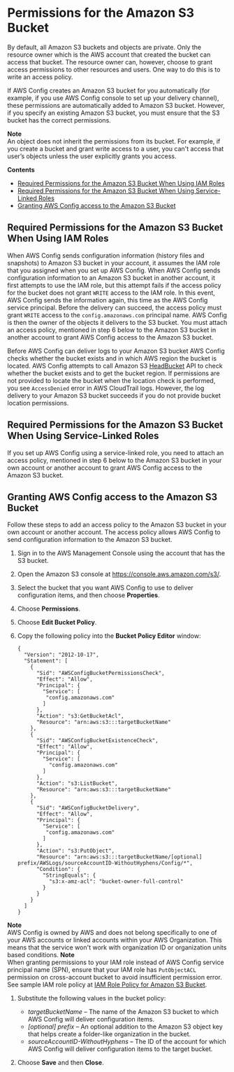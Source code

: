 # Permissions for the Amazon S3 Bucket<a name="s3-bucket-policy"></a>

By default, all Amazon S3 buckets and objects are private\. Only the resource owner which is the AWS account that created the bucket can access that bucket\. The resource owner can, however, choose to grant access permissions to other resources and users\. One way to do this is to write an access policy\.

If AWS Config creates an Amazon S3 bucket for you automatically \(for example, if you use AWS Config console to set up your delivery channel\), these permissions are automatically added to Amazon S3 bucket\. However, if you specify an existing Amazon S3 bucket, you must ensure that the S3 bucket has the correct permissions\.

**Note**  
An object does not inherit the permissions from its bucket\. For example, if you create a bucket and grant write access to a user, you can't access that user’s objects unless the user explicitly grants you access\.

**Contents**
+ [Required Permissions for the Amazon S3 Bucket When Using IAM Roles](#required-permissions-in-another-account)
+ [Required Permissions for the Amazon S3 Bucket When Using Service\-Linked Roles](#required-permissions-using-servicelinkedrole)
+ [Granting AWS Config access to the Amazon S3 Bucket](#granting-access-in-another-account)

## Required Permissions for the Amazon S3 Bucket When Using IAM Roles<a name="required-permissions-in-another-account"></a>

When AWS Config sends configuration information \(history files and snapshots\) to Amazon S3 bucket in your account, it assumes the IAM role that you assigned when you set up AWS Config\. When AWS Config sends configuration information to an Amazon S3 bucket in another account, it first attempts to use the IAM role, but this attempt fails if the access policy for the bucket does not grant `WRITE` access to the IAM role\. In this event, AWS Config sends the information again, this time as the AWS Config service principal\. Before the delivery can succeed, the access policy must grant `WRITE` access to the `config.amazonaws.com` principal name\. AWS Config is then the owner of the objects it delivers to the S3 bucket\. You must attach an access policy, mentioned in step 6 below to the Amazon S3 bucket in another account to grant AWS Config access to the Amazon S3 bucket\.

Before AWS Config can deliver logs to your Amazon S3 bucket AWS Config checks whether the bucket exists and in which AWS region the bucket is located\. AWS Config attempts to call Amazon S3 [HeadBucket](https://docs.aws.amazon.com/AmazonS3/latest/API/API_RESTBucketHEAD.html) API to check whether the bucket exists and to get the bucket region\. If permissions are not provided to locate the bucket when the location check is performed, you see `AccessDenied` error in AWS CloudTrail logs\. However, the log delivery to your Amazon S3 bucket succeeds if you do not provide bucket location permissions\.

## Required Permissions for the Amazon S3 Bucket When Using Service\-Linked Roles<a name="required-permissions-using-servicelinkedrole"></a>

If you set up AWS Config using a service\-linked role, you need to attach an access policy, mentioned in step 6 below to the Amazon S3 bucket in your own account or another account to grant AWS Config access to the Amazon S3 bucket\.

## Granting AWS Config access to the Amazon S3 Bucket<a name="granting-access-in-another-account"></a>

Follow these steps to add an access policy to the Amazon S3 bucket in your own account or another account\. The access policy allows AWS Config to send configuration information to the Amazon S3 bucket\.

1. Sign in to the AWS Management Console using the account that has the S3 bucket\.

1. Open the Amazon S3 console at [https://console\.aws\.amazon\.com/s3/](https://console.aws.amazon.com/s3/)\.

1. Select the bucket that you want AWS Config to use to deliver configuration items, and then choose **Properties**\. 

1. Choose **Permissions**\.

1. Choose **Edit Bucket Policy**\.

1. Copy the following policy into the **Bucket Policy Editor** window:

   ```
   {
     "Version": "2012-10-17",
     "Statement": [
       {
         "Sid": "AWSConfigBucketPermissionsCheck",
         "Effect": "Allow",
         "Principal": {
           "Service": [
            "config.amazonaws.com"
           ]
         },
         "Action": "s3:GetBucketAcl",
         "Resource": "arn:aws:s3:::targetBucketName"
       },
       {
         "Sid": "AWSConfigBucketExistenceCheck",
         "Effect": "Allow",
         "Principal": {
           "Service": [
             "config.amazonaws.com"
           ]
         },
         "Action": "s3:ListBucket",
         "Resource": "arn:aws:s3:::targetBucketName"
       },
       {
         "Sid": "AWSConfigBucketDelivery",
         "Effect": "Allow",
         "Principal": {
           "Service": [
            "config.amazonaws.com"    
           ]
         },
         "Action": "s3:PutObject",
         "Resource": "arn:aws:s3:::targetBucketName/[optional] prefix/AWSLogs/sourceAccountID-WithoutHyphens/Config/*",
         "Condition": { 
           "StringEquals": { 
             "s3:x-amz-acl": "bucket-owner-full-control"
           }
         }
       }
     ]
   }
   ```
**Note**  
AWS Config is owned by AWS and does not belong specifically to one of your AWS accounts or linked accounts within your AWS Organization\. This means that the service won't work with organization ID or organization units based conditions\.
**Note**  
When granting permissions to your IAM role instead of AWS Config service principal name \(SPN\), ensure that your IAM role has `PutObjectACL` permission on cross\-account bucket to avoid insufficient permission error\.  See sample IAM role policy at [ IAM Role Policy for Amazon S3 Bucket](iamrole-permissions.md#iam-role-policies-S3-bucket)\.

1. Substitute the following values in the bucket policy:
   + *targetBucketName* – The name of the Amazon S3 bucket to which AWS Config will deliver configuration items\.
   + *\[optional\] prefix* – An optional addition to the Amazon S3 object key that helps create a folder\-like organization in the bucket\.
   + *sourceAccountID\-WithoutHyphens* – The ID of the account for which AWS Config will deliver configuration items to the target bucket\.

1. Choose **Save** and then **Close**\.